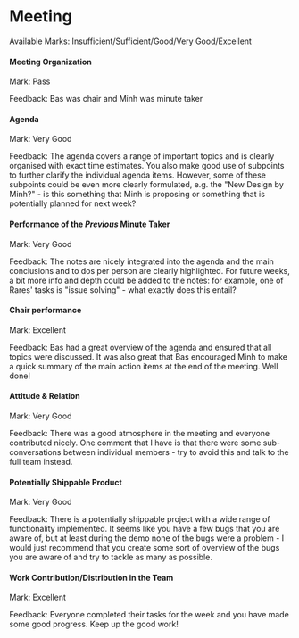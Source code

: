 # Meeting

Available Marks: Insufficient/Sufficient/Good/Very Good/Excellent

#### Meeting Organization

Mark: Pass

Feedback: Bas was chair and Minh was minute taker


#### Agenda 

Mark: Very Good

Feedback: The agenda covers a range of important topics and is clearly organised with exact time estimates. You also make good use of subpoints to further clarify the individual agenda items. However, some of these subpoints could be even more clearly formulated, e.g. the "New Design by Minh?" - is this something that Minh is proposing or something that is potentially planned for next week?


#### Performance of the *Previous* Minute Taker

Mark: Very Good

Feedback: The notes are nicely integrated into the agenda and the main conclusions and to dos per person are clearly highlighted. For future weeks, a bit more info and depth could be added to the notes: for example, one of Rares' tasks is "issue solving" - what exactly does this entail?


#### Chair performance

Mark: Excellent

Feedback: Bas had a great overview of the agenda and ensured that all topics were discussed. It was also great that Bas encouraged Minh to make a quick summary of the main action items at the end of the meeting.  Well done!


#### Attitude & Relation

Mark: Very Good

Feedback: There was a good atmosphere in the meeting and everyone contributed nicely. One comment that I have is that there were some sub-conversations between individual members - try to avoid this and talk to the full team instead. 


#### Potentially Shippable Product

Mark: Very Good

Feedback: There is a potentially shippable project with a wide range of functionality implemented. It seems like you have a few bugs that you are aware of, but at least during the demo none of the bugs were a problem - I would just recommend that you create some sort of overview of the bugs you are aware of and try to tackle as many as possible. 


#### Work Contribution/Distribution in the Team

Mark: Excellent

Feedback: Everyone completed their tasks for the week and you have made some good progress. Keep up the good work!
